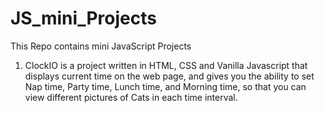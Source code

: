 # JS_mini_Projects
This Repo contains mini JavaScript Projects
1. ClockIO is a project written in HTML, CSS and Vanilla Javascript that displays current time on the web page,
and gives you the ability to set Nap time, Party time, Lunch time, and Morning time, so that you can view different
pictures of Cats in each time interval.

